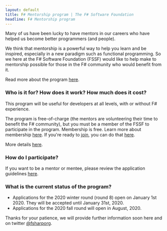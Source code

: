 ```yaml
---
layout: default
title: F# Mentorship program | The F# Software Foundation
headline: F# Mentorship program
---
```



Many of us have been lucky to have mentors in our careers who have helped us become better programmers (and people).

We think that mentorship is a powerful way to help you learn and be inspired, especially in a new paradigm such as functional programming.
So we here at the F# Software Foundation (FSSF)  would like to help make to mentorship possible for those in the F# community who would benefit from it.

Read more about the program [here](about.html).

### Who is it for? How does it work? How much does it cost?

This program will be useful for developers at all levels, with or without F# experience.

The program is free-of-charge (the mentors are volunteering their time to benefit the F# community), but
you must be a member of the FSSF to participate in the program. Membership is free. Learn more about membership [here](http://foundation.fsharp.org/membership). If you're ready to [join](http://foundation.fsharp.org/join), you can do that [here](http://foundation.fsharp.org/join).

More details [here](about.html).

### How do I participate?

If you want to be a mentor or mentee, please review the application guidelines [here](register.html).

### What is the current status of the program?

* Applications for the 2020 winter round (round 8) open on January 1st 2020. They will be accepted until January 31st, 2020.
* Applications for the 2020 fall round will open in August, 2020.

Thanks for your patience, we will provide further information soon here and on twitter [@fsharporg](https://twitter.com/fsharporg).
